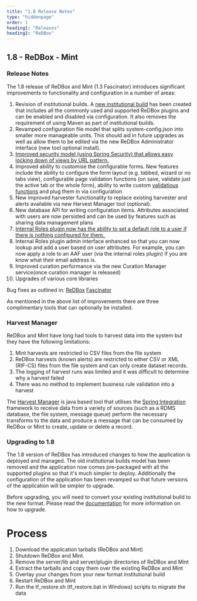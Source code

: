 ```yaml
---
title: "1.8 Release Notes"
type: "hiddenpage"
order: 1
heading1: "Releases" 
heading2: "ReDBox"
---
```

## 1.8 - ReDBox - Mint

### Release Notes
The 1.8 release of ReDBox and Mint (1.3 Fascinator) introduces significant improvements to functionality and configuration in a number of areas:

1. Revision of institutional builds. A [new institutional build](https://github.com/redbox-mint/redbox-build-distro)&nbsp;has been created that includes all the commonly used and supported ReDBox plugins and can be enabled and disabled via configuration. It also removes the requirement of using Maven as part of institutional builds.
2. Revamped configuration file model that splits system-config.json into smaller more manageable units. This should aid in future upgrades as well as allow them to be edited via the new ReDBox Administrator interface (new tool optional install).
3. [Improved security model (using Spring Security) that allows easy locking down of views by URL pattern.](./documentation/technical/redbox-view-security)
4. Improved ability to customise the configurable forms. New features include the ability to configure the form layout (e.g. tabbed, wizard or no tabs view), configurable page validation functions (on save, validate just the active tab or the whole form), ability to write custom [validatious functions](https://github.com/cjohansen/validatious) and plug them in via configuration
5. New improved harvester functionality to replace existing harvester and alerts available via new Harvest Manager tool (optional).
6. New database API for writing configuration items. Attributes associated with users are now persisted and can be used by features such as sharing data management plans
7. [Internal Roles plugin now has the ability to set a default role to a user if there is nothing configured for them.&nbsp;](https://github.com/the-fascinator/the-fascinator/blob/master/plugins/roles/internal/src/main/java/com/googlecode/fascinator/roles/internal/InternalRoles.java)
8. Internal Roles plugin admin interface enhanced so that you can now lookup and add a user based on user attributes. For example, you can now apply a role to an AAF user (via the internal roles plugin) if you are know what their email address is.
9. Improved curation performance via the new Curation Manager service(once curation manager is released)
10. Upgrades of various core libraries

Bug fixes as outlined in:
   [ReDBox](https://github.com/redbox-mint/redbox/issues?q=milestone%3A%22Redbox+1.8%22)
   [Fascinator](https://github.com/redbox-mint/redbox/issues?q=milestone%3A%22Redbox+1.8%22)

As mentioned in the above list of improvements there are three complimentary tools that can optionally be installed.

### Harvest Manager

ReDBox and Mint have long had tools to harvest data into the system but they have the following limitations:

1. Mint harvests are restricted to CSV files from the file system
2. ReDBox harvests (known alerts) are restricted to either CSV or XML (RIF-CS) files from the file system and can only create dataset records.
3. The logging of harvest runs was limited and it was difficult to determine why a harvest failed
4. There was no method to implement business rule validation into a harvest&nbsp;

The [Harvest Manager](https://github.com/redbox-harvester) is java based tool that utilises the [Spring Integration](http://projects.spring.io/spring-integration/) framework to receive data from a variety of sources (such as a RDMS database, the file system, message queue) perform the necessary transforms to the data and produce a message that can be consumed by ReDBox or Mint to create, update or delete a record.

### Upgrading to 1.8

The 1.8 version of ReDBox has introduced changes to how the application is deployed and managed. The old institutional builds model has been removed and the application now comes pre-packaged with all the supported plugins so that it's much simpler to deploy. Additionally the configuration of the application has been revamped so that future versions of the application will be simpler to upgrade.

Before upgrading, you will need to convert your existing institutional build to the new format. Please read the [documentation](https://github.com/redbox-mint-contrib/rb-sample-1.8-institutional-build/blob/master/README.md) for more information on how to upgrade.

Process
=======
1. Download the application tarballs (ReDBox and Mint)
2. Shutdown ReDBox and Mint.&nbsp;
3. Remove the server/lib and server/plugin directories of ReDBox and Mint
4. Extract the tarballs and copy them over the existing ReDBox and Mint
5. Overlay your changes from your new format institutional build
6. Restart ReDBox and Mint
7. Run the tf_restore.sh (tf_restore.bat in Windows) scripts to migrate the data

  